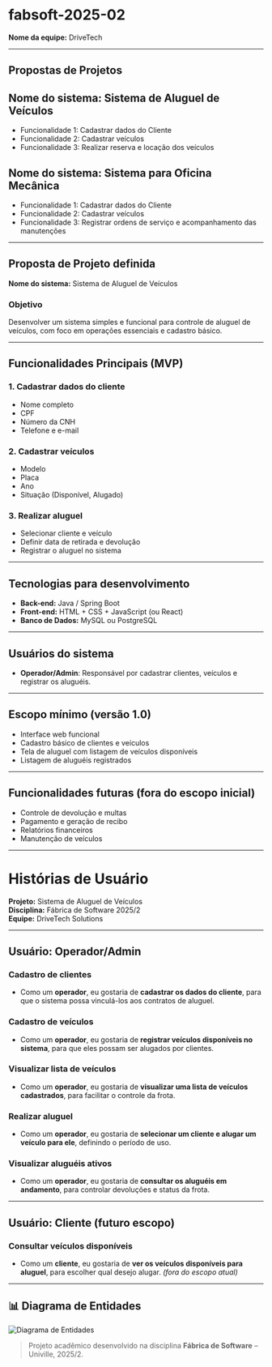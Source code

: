 # fabsoft-2025-02

**Nome da equipe:** DriveTech 

---
##  Propostas de Projetos

## Nome do sistema: Sistema de Aluguel de Veículos 
- Funcionalidade 1: Cadastrar dados do Cliente
- Funcionalidade 2: Cadastrar veículos
- Funcionalidade 3: Realizar reserva e locação dos veículos

## Nome do sistema: Sistema para Oficina Mecânica
- Funcionalidade 1: Cadastrar dados do Cliente
- Funcionalidade 2: Cadastrar veículos
- Funcionalidade 3: Registrar ordens de serviço e acompanhamento das manutenções
---

##  Proposta de Projeto definida  
**Nome do sistema:** Sistema de Aluguel de Veículos  

###  Objetivo  
Desenvolver um sistema simples e funcional para controle de aluguel de veículos, com foco em operações essenciais e cadastro básico.

---

##  Funcionalidades Principais (MVP)

### 1. Cadastrar dados do cliente
- Nome completo  
- CPF  
- Número da CNH  
- Telefone e e-mail  

### 2. Cadastrar veículos
- Modelo  
- Placa  
- Ano  
- Situação (Disponível, Alugado)  

### 3. Realizar aluguel
- Selecionar cliente e veículo  
- Definir data de retirada e devolução  
- Registrar o aluguel no sistema  

---

##  Tecnologias para desenvolvimento
- **Back-end:** Java / Spring Boot  
- **Front-end:** HTML + CSS + JavaScript (ou React)  
- **Banco de Dados:** MySQL ou PostgreSQL  

---

##  Usuários do sistema
- **Operador/Admin**: Responsável por cadastrar clientes, veículos e registrar os aluguéis.

---

##  Escopo mínimo (versão 1.0)
- Interface web funcional  
- Cadastro básico de clientes e veículos  
- Tela de aluguel com listagem de veículos disponíveis  
- Listagem de aluguéis registrados  

---

##  Funcionalidades futuras (fora do escopo inicial)
- Controle de devolução e multas  
- Pagamento e geração de recibo  
- Relatórios financeiros  
- Manutenção de veículos

---

#  Histórias de Usuário  
**Projeto:** Sistema de Aluguel de Veículos  
**Disciplina:** Fábrica de Software 2025/2  
**Equipe:** DriveTech Solutions  

---

##  Usuário: Operador/Admin

###  Cadastro de clientes
- Como um **operador**, eu gostaria de **cadastrar os dados do cliente**, para que o sistema possa vinculá-los aos contratos de aluguel.

###  Cadastro de veículos
- Como um **operador**, eu gostaria de **registrar veículos disponíveis no sistema**, para que eles possam ser alugados por clientes.

###  Visualizar lista de veículos
- Como um **operador**, eu gostaria de **visualizar uma lista de veículos cadastrados**, para facilitar o controle da frota.

###  Realizar aluguel
- Como um **operador**, eu gostaria de **selecionar um cliente e alugar um veículo para ele**, definindo o período de uso.

###  Visualizar aluguéis ativos
- Como um **operador**, eu gostaria de **consultar os aluguéis em andamento**, para controlar devoluções e status da frota.

---

##  Usuário: Cliente (futuro escopo)

###  Consultar veículos disponíveis
- Como um **cliente**, eu gostaria de **ver os veículos disponíveis para aluguel**, para escolher qual desejo alugar. *(fora do escopo atual)*

---
## 📊 Diagrama de Entidades

![Diagrama de Entidades]()


> Projeto acadêmico desenvolvido na disciplina **Fábrica de Software** – Univille, 2025/2.
